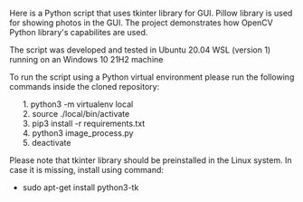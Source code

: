 Here is a Python script that uses tkinter library for GUI. Pillow library is used for showing photos in the GUI.
The project demonstrates how OpenCV Python library's capabilites are used.

The script was developed and tested in Ubuntu 20.04 WSL (version 1) running on an Windows 10 21H2 machine

To run the script using a Python virtual environment please run the following commands inside the cloned repository:
<ul type="none">
    <li>1. python3 -m virtualenv local</li>
    <li>2. source ./local/bin/activate</li>
    <li>3. pip3 install -r requirements.txt</li>
    <li>4. python3 image_process.py</li>
    <li>5. deactivate</li>
</ul>

Please note that tkinter library should be preinstalled in the Linux system. In case it is missing, install using command:
<ul>
    <li>sudo apt-get install python3-tk</li>
</ul>